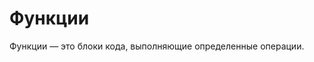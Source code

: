 <show-structure for="chapter,procedure" depth="3"/>

# Функции

Функции — это блоки кода, выполняющие определенные операции.